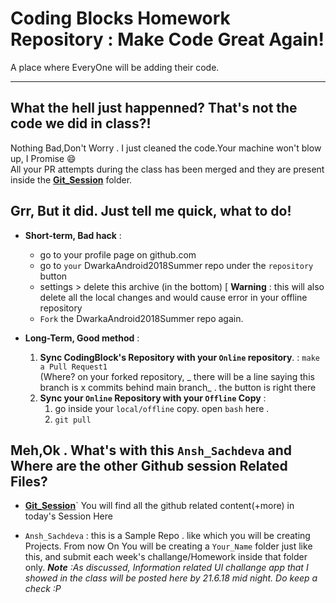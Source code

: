 # Coding Blocks Homework Repository : Make Code Great Again!
A place where EveryOne will be adding their code.

---

## What the hell just happenned? That's not the code we did in class?!  
Nothing Bad,Don't Worry . I just cleaned the code.Your machine won't blow up, I Promise :smile:    
All your PR attempts during the class has been merged  and they are present inside the  **[Git_Session](https://github.com/coding-blocks-archives/DwarkaAndroid2018Summer/tree/master/homework/Git_Session/attempts_classroom)** folder.  

## Grr,  But it did. Just tell me quick, what to do!

 *  **Short-term, Bad hack** :
	* go to your profile page on github.com  
	* go to `your`  DwarkaAndroid2018Summer repo under the `repository`  button
	* settings > delete this archive (in the bottom) [ **Warning** : this will also delete 
	   all the local changes and would cause error in your offline repository    
	* `Fork` the  DwarkaAndroid2018Summer  repo again.    

 * **Long-Term, Good method** :    

	1.  **Sync CodingBlock's Repository with your `Online`  repository**.  : `make a Pull Request1`      
		(Where? on your  forked repository, _ there will be a line saying this branch is x commits behind main branch_ . the button is right there    
	2. **Sync your `Online` Repository with your  `Offline` Copy**  :    
		1. go inside your  `local/offline` copy. open  `bash` here .   
		2.  `git pull`

## Meh,Ok . What's with this `Ansh_Sachdeva` and Where are the other Github session Related Files?  
*  **[Git_Session](https://github.com/coding-blocks-archives/DwarkaAndroid2018Summer/tree/master/homework/Git_Session/attempts_classroom)**` You will find all the github related content(+more) in today's Session Here    

*  `Ansh_Sachdeva` : this is a Sample Repo . like which you will be creating Projects. From now On You will be  creating a `Your_Name` folder just like this, and submit each week's challange/Homework inside that folder only. _**Note** :As discussed, Information related UI challange app that I showed in the class will be posted here by 21.6.18 mid night. Do keep a check :P_
